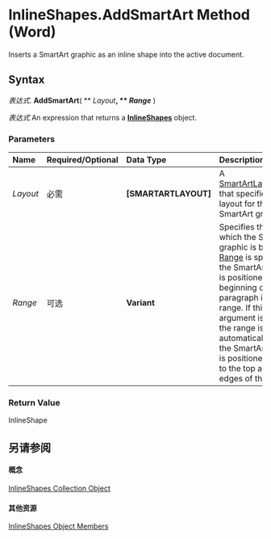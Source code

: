 
# InlineShapes.AddSmartArt Method (Word)

Inserts a SmartArt graphic as an inline shape into the active document.


## Syntax

 _表达式_. **AddSmartArt**( ** _Layout_**, ** _Range_** )

 _表达式_ An expression that returns a **[InlineShapes](88c632b2-80de-c96a-8879-a98461b38bd0.md)** object.


### Parameters



|**Name**|**Required/Optional**|**Data Type**|**Description**|
|:-----|:-----|:-----|:-----|
| _Layout_|必需|**[SMARTARTLAYOUT]**|A [SmartArtLayout](http://msdn.microsoft.com/library/f8d9db83-86f7-4830-096d-5d15368ab6b1%28Office.15%29.aspx)object that specifies the layout for the SmartArt graphic.|
| _Range_|可选|**Variant**|Specifies the text to which the SmartArt graphic is bound. If [Range](15a7a1c4-5f3f-5b6e-60e9-29688de3f274.md) is specified, the SmartArt graphic is positioned at the beginning of the first paragraph in the range. If this argument is omitted, the range is selected automatically, and the SmartArt graphic is positioned relative to the top and left edges of the page.|

### Return Value

InlineShape


## 另请参阅


#### 概念


[InlineShapes Collection Object](88c632b2-80de-c96a-8879-a98461b38bd0.md)
#### 其他资源


[InlineShapes Object Members](http://msdn.microsoft.com/library/b579615b-f917-3d70-19da-1604e776fd0a%28Office.15%29.aspx)